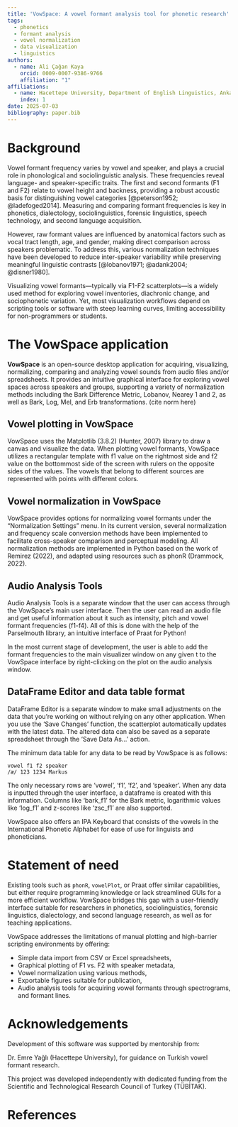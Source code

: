 ```yaml
---
title: 'VowSpace: A vowel formant analysis tool for phonetic research'
tags:
  - phonetics
  - formant analysis
  - vowel normalization
  - data visualization
  - linguistics
authors:
  - name: Ali Çağan Kaya
    orcid: 0009-0007-9386-9766
    affiliation: "1"
affiliations:
  - name: Hacettepe University, Department of English Linguistics, Ankara, Türkiye
    index: 1
date: 2025-07-03
bibliography: paper.bib
---
```


# Background

Vowel formant frequency varies by vowel and speaker, and plays a crucial role in phonological and sociolinguistic analysis. These frequencies reveal language- and speaker-specific traits. The first and second formants (F1 and F2) relate to vowel height and backness, providing a robust acoustic basis for distinguishing vowel categories [@peterson1952; @ladefoged2014]. Measuring and comparing formant frequencies is key in phonetics, dialectology, sociolinguistics, forensic linguistics, speech technology, and second language acquisition. 

However, raw formant values are influenced by anatomical factors such as vocal tract length, age, and gender, making direct comparison across speakers problematic. To address this, various normalization techniques have been developed to reduce inter-speaker variability while preserving meaningful linguistic contrasts [@lobanov1971; @adank2004; @disner1980].

Visualizing vowel formants—typically via F1-F2 scatterplots—is a widely used method for exploring vowel inventories, diachronic change, and sociophonetic variation. Yet, most visualization workflows depend on scripting tools or software with steep learning curves, limiting accessibility for non-programmers or students.

# The VowSpace application

**VowSpace** is an open-source desktop application for acquiring, visualizing, normalizing, comparing and analyzing vowel sounds from audio files and/or spreadsheets. It provides an intuitive graphical interface for exploring vowel spaces across speakers and groups, supporting a variety of normalization methods including the Bark Difference Metric, Lobanov, Nearey 1 and 2, as well as Bark, Log, Mel, and Erb transformations. (cite norm here)

## Vowel plotting in VowSpace

VowSpace uses the Matplotlib (3.8.2) (Hunter, 2007) library to draw a canvas and visualize the data. When plotting vowel formants, VowSpace utilizes a rectangular template with f1 value on the rightmost side and f2 value on the bottommost side of the screen with rulers on the opposite sides of the values. The vowels that belong to different sources are represented with points with different colors.

## Vowel normalization in VowSpace

VowSpace provides options for normalizing vowel formants under the “Normalization Settings” menu. In its current version, several normalization and frequency scale conversion methods have been implemented to facilitate cross-speaker comparison and perceptual modeling. All normalization methods are implemented in Python based on the work of Remirez (2022), and adapted using resources such as phonR (Drammock, 2022). 

## Audio Analysis Tools

Audio Analysis Tools is a separate window that the user can access through the VowSpace’s main user interface. Then the user can read an audio file and get useful information about it such as intensity, pitch and vowel formant frequencies (f1-f4). All of this is done with the help of the Parselmouth library, an intuitive interface of Praat for Python!

In the most current stage of development, the user is able to add the formant frequencies to the main visualizer window on any given t to the VowSpace interface by right-clicking on the plot on the audio analysis window.

## DataFrame Editor and data table format

DataFrame Editor is a separate window to make small adjustments on the data that you’re working on without relying on any other application. When you use the ‘Save Changes’ function, the scatterplot automatically updates with the latest data. The altered data can also be saved as a separate spreadsheet through the ‘Save Data As…’ action.

The minimum data table for any data to be read by VowSpace is as follows:

```
vowel f1 f2 speaker
/æ/ 123 1234 Markus
```

The only necessary rows are ‘vowel’, ‘f1’, ‘f2’, and ‘speaker’. When any data is inputted through the user interface, a dataframe is created with this information. Columns like ‘bark_f1’ for the Bark metric, logarithmic values like ‘log_f1’ and z-scores like ‘zsc_f1’ are also supported.

VowSpace also offers an IPA Keyboard that consists of the vowels in the International Phonetic Alphabet for ease of use for linguists and phoneticians.

# Statement of need

Existing tools such as `phonR`, `vowelPlot`, or Praat offer similar capabilities, but either require programming knowledge or lack streamlined GUIs for a more efficient workflow. VowSpace bridges this gap with a user-friendly interface suitable for researchers in phonetics, sociolinguistics, forensic linguistics, dialectology, and second language research, as well as for teaching applications.

VowSpace addresses the limitations of manual plotting and high-barrier scripting environments by offering:

- Simple data import from CSV or Excel spreadsheets,
- Graphical plotting of F1 vs. F2 with speaker metadata,
- Vowel normalization using various methods,
- Exportable figures suitable for publication, 
- Audio analysis tools for acquiring vowel formants through spectrograms, and formant lines.

# Acknowledgements

Development of this software was supported by mentorship from:

Dr. Emre Yağlı (Hacettepe University), for guidance on Turkish vowel formant research.

This project was developed independently with dedicated funding from the Scientific and Technological Research Council of Turkey (TÜBİTAK).

# References